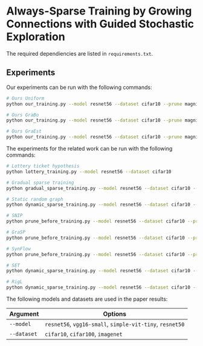 # Always-Sparse Training by Growing Connections with Guided Stochastic Exploration

The required dependiencies are listed in `requirements.txt`.

## Experiments

Our experiments can be run with the following commands:
```bash
# Ours Uniform
python our_training.py --model resnet56 --dataset cifar10 --prune magnitude --grow rigl-random --grow-subset 1.0 --sparsity 0.98

# Ours GraBo
python our_training.py --model resnet56 --dataset cifar10 --prune magnitude --grow rigl-grabo --grow-subset 1.0 --sparsity 0.98

# Ours GraEst
python our_training.py --model resnet56 --dataset cifar10 --prune magnitude --grow rigl-ams --grow-subset 1.0 --sparsity 0.98

```


The experiments for the related work can be run with the following commands:
```bash
# Lottery ticket hypothesis
python lottery_training.py --model resnet56 --dataset cifar10

# Gradual sparse training
python gradual_sparse_training.py --model resnet56 --dataset cifar10 --prune magnitude --sparsity 0.98

# Static random graph
python dynamic_sparse_training.py --model resnet56 --dataset cifar10 --prune none --grow none --sparsity 0.98

# SNIP
python prune_before_training.py --model resnet56 --dataset cifar10 --prune snip --sparsity 0.98

# GraSP
python prune_before_training.py --model resnet56 --dataset cifar10 --prune grasp --sparsity 0.98

# SynFlow
python prune_before_training.py --model resnet56 --dataset cifar10 --prune synflow --sparsity 0.98

# SET
python dynamic_sparse_training.py --model resnet56 --dataset cifar10 --prune magnitude --grow random --sparsity 0.98

# RigL
python dynamic_sparse_training.py --model resnet56 --dataset cifar10 --prune magnitude --grow rigl --sparsity 0.98

```

The following models and datasets are used in the paper results:

| Argument | Options |
| ---- | ---- |
|`--model` | `resnet56`, `vgg16-small`, `simple-vit-tiny`, `resnet50` |
| `--dataset` | `cifar10`, `cifar100`, `imagenet` |
